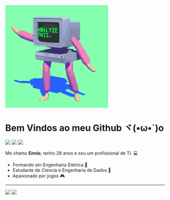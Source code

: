 <img src = "banner.gif" width = "325">

# Bem Vindos ao meu Github ヾ(•ω•`)o
<div>
  <a href="https://www.linkedin.com/in/enniobernardo/" target="_blank"><img src="https://img.shields.io/badge/-LinkedIn-%230077B5?style=for-the-badge&logo=linkedin&logoColor=white" target="_blank"></a> 
  <a href="https://medium.com/@enniobernardo" target="_blank"><img src="https://img.shields.io/badge/Medium-12100E?style=for-the-badge&logo=medium&logoColor=white" target="_blank"></a> 
  <a href = "mailto:enniobernardo96@gmail.com"><img src="https://img.shields.io/badge/-Gmail-%23333?style=for-the-badge&logo=gmail&logoColor=white" target="_blank"></a>
</div>
<div></div>

Me chamo **Ennio**, tenho 28 anos e sou um profissional de TI. 💻

- Formando em Engenharia Eletrica 🔌
- Estudante de Ciencia e Engenharia de Dados 🎲
- Apaixonado por jogos 🎮

----
<div align = "left">
<img height = "200em" src="https://github-readme-stats.vercel.app/api/top-langs/?username=enniosantos&show_icons=true&theme=onedark&count_private=true"/>
<img height = "200em" src="https://github-readme-stats.vercel.app/api?username=enniosantos&show_icons=true&show_icons=true&theme=onedark&count_private=true" />
</div>


